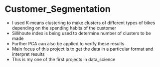 # Customer_Segmentation

* I used K-means clustering to make clusters of different types of bikes depending on the spending habits of the customer
* Sillihoute index is being used to determine number of clusters to be made
* Further PCA can also be applied to verify these results
* Main focus of this project is to get the data in a particular format and interpret results
* This is my one of the first projects in data_science
